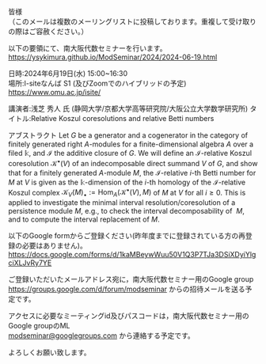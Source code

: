 皆様  
（このメールは複数のメーリングリストに投稿しております。重複して受け取りの際はご容赦ください。）  
  
以下の要領にて、南大阪代数セミナーを行います。  
https://ysykimura.github.io/ModSeminar/2024/2024-06-19.html
  
日時:2024年6月19日(水) 15:00~16:30  
場所:I-siteなんば S1 (及びZoomでのハイブリッドの予定)  
https://www.omu.ac.jp/isite/
  
講演者:浅芝 秀人 氏 (静岡大学/京都大学高等研究院/大阪公立大学数学研究所)
タイトル:Relative Koszul coresolutions and relative Betti numbers
  
アブストラクト
Let $G$ be a generator and a cogenerator in the category of finitely generated
right $A$-modules for a finite-dimensional algebra $A$ over a filed $\Bbbk$,
and $\mathcal{I}$ the additive closure of $G$.
We will define an $\mathcal{I}$-relative Koszul coresolution $\mathcal{K}^{\bullet}(V)$
of an indecomposable direct summand $V$ of $G$, and
show that for a finitely generated $A$-module $M$,
the $\mathcal{I}$-relative $i$-th Betti number for $M$ at $V$
is given as the $\Bbbk$-dimension of the $i$-th homology of the
$\mathcal{I}$-relative Koszul complex
${\mathcal{K}_{V}(M)} _{\bullet}:=\mathrm{Hom}_A(\mathcal{K}^{\bullet}(V),M)$
of $M$ at $V$ for all $i \geq 0$.
This is applied to investigate the minimal interval resolution/coresolution
of a persistence module $M$,
e.g., to check the interval decomposability of  $M$, and to compute
the interval replacement of $M$.
  
以下のGoogle formからご登録ください(昨年度までに登録されている方の再登録の必要はありません)。  
https://docs.google.com/forms/d/1kaMBeywWuu50V1Q3P7TJa3DSiXDyiYlgciXLJvRy7YE  
  
ご登録いただいたメールアドレス宛に，南大阪代数セミナー用のGoogle group  
https://groups.google.com/d/forum/modseminar 
からの招待メールを送る予定です。  
  
アクセスに必要なミーティングid及びパスコードは，南大阪代数セミナー用のGoogle groupのML  
modseminar@googlegroups.com
から連絡する予定です。  
  
よろしくお願い致します。